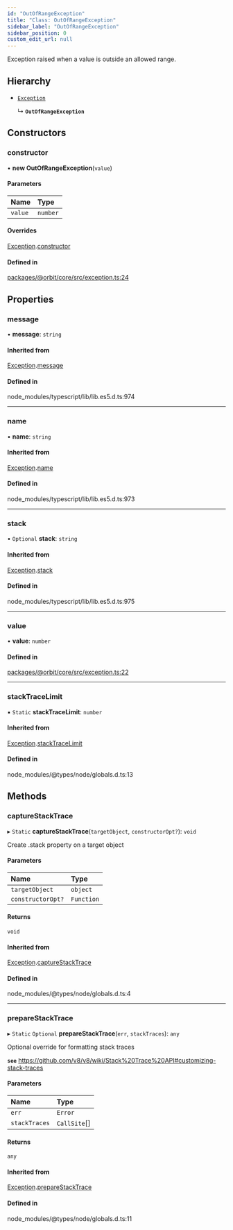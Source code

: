 ```yaml
---
id: "OutOfRangeException"
title: "Class: OutOfRangeException"
sidebar_label: "OutOfRangeException"
sidebar_position: 0
custom_edit_url: null
---
```


Exception raised when a value is outside an allowed range.

## Hierarchy

- [`Exception`](Exception.md)

  ↳ **`OutOfRangeException`**

## Constructors

### constructor

• **new OutOfRangeException**(`value`)

#### Parameters

| Name | Type |
| :------ | :------ |
| `value` | `number` |

#### Overrides

[Exception](Exception.md).[constructor](Exception.md#constructor)

#### Defined in

[packages/@orbit/core/src/exception.ts:24](https://github.com/orbitjs/orbit/blob/6e0cbd41/packages/@orbit/core/src/exception.ts#L24)

## Properties

### message

• **message**: `string`

#### Inherited from

[Exception](Exception.md).[message](Exception.md#message)

#### Defined in

node_modules/typescript/lib/lib.es5.d.ts:974

___

### name

• **name**: `string`

#### Inherited from

[Exception](Exception.md).[name](Exception.md#name)

#### Defined in

node_modules/typescript/lib/lib.es5.d.ts:973

___

### stack

• `Optional` **stack**: `string`

#### Inherited from

[Exception](Exception.md).[stack](Exception.md#stack)

#### Defined in

node_modules/typescript/lib/lib.es5.d.ts:975

___

### value

• **value**: `number`

#### Defined in

[packages/@orbit/core/src/exception.ts:22](https://github.com/orbitjs/orbit/blob/6e0cbd41/packages/@orbit/core/src/exception.ts#L22)

___

### stackTraceLimit

▪ `Static` **stackTraceLimit**: `number`

#### Inherited from

[Exception](Exception.md).[stackTraceLimit](Exception.md#stacktracelimit)

#### Defined in

node_modules/@types/node/globals.d.ts:13

## Methods

### captureStackTrace

▸ `Static` **captureStackTrace**(`targetObject`, `constructorOpt?`): `void`

Create .stack property on a target object

#### Parameters

| Name | Type |
| :------ | :------ |
| `targetObject` | `object` |
| `constructorOpt?` | `Function` |

#### Returns

`void`

#### Inherited from

[Exception](Exception.md).[captureStackTrace](Exception.md#capturestacktrace)

#### Defined in

node_modules/@types/node/globals.d.ts:4

___

### prepareStackTrace

▸ `Static` `Optional` **prepareStackTrace**(`err`, `stackTraces`): `any`

Optional override for formatting stack traces

**`see`** https://github.com/v8/v8/wiki/Stack%20Trace%20API#customizing-stack-traces

#### Parameters

| Name | Type |
| :------ | :------ |
| `err` | `Error` |
| `stackTraces` | `CallSite`[] |

#### Returns

`any`

#### Inherited from

[Exception](Exception.md).[prepareStackTrace](Exception.md#preparestacktrace)

#### Defined in

node_modules/@types/node/globals.d.ts:11
